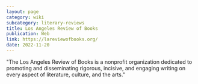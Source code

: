 ```yaml
---
layout: page
category: wiki
subcategory: literary-reviews
title: Los Angeles Review of Books
publication: Web
link: https://lareviewofbooks.org/
date: 2022-11-20
---
```


"The Los Angeles Review of Books is a nonprofit organization dedicated to promoting and disseminating rigorous, incisive, and engaging writing on every aspect of literature, culture, and the arts."
